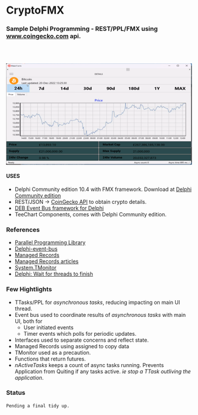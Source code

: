 # CryptoFMX
### Sample Delphi Programming - REST/PPL/FMX using www.coingecko.com api.
<BR/>
<BR/>

![Alt text](Assets/FMXCrypto2Small.png "a title")

#### USES
* Delphi Community edition 10.4 with FMX framework. Download at [Delphi Community edition ](https://www.embarcadero.com/products/delphi/starter/free-download/)
* REST/JSON -> [CoinGecko API]('https://api.coingecko.com/api/v3/') to obtain crypto details.
* [DEB Event Bus framework for Delphi](https://github.com/spinettaro/delphi-event-bus) 
* TeeChart Components, comes with Delphi Community edition.

### References 
* [Parallel Programming Library](https://docwiki.embarcadero.com/RADStudio/Sydney/en/Using_the_Parallel_Programming_Library)
* [Delphi-event-bus](https://github.com/spinettaro/delphi-event-bus)
* [Managed Records](https://docwiki.embarcadero.com/RADStudio/Sydney/en/Custom_Managed_Records)
* [Managed Records articles ](https://blog.grijjy.com/2020/08/03/automate-restorable-operations-with-custom-managed-records/)
* [System.TMonitor](https://docwiki.embarcadero.com/Libraries/Sydney/en/System.TMonitor)
* [Delphi: Wait for threads to finish](https://stackoverflow.com/questions/33345396/delphi-wait-for-threads-to-finish)

### Few Hightlights
* TTasks/PPL for _asynchronous tasks_, reducing impacting on main UI thread.
* Event bus used to coordinate results of _asynchronous tasks_ with main UI, both for
    * User initiated events 
    * Timer events which polls for periodic updates.
* Interfaces used to separate concerns and reflect state.
* Managed Records using assigned to copy data
* TMonitor used as a precaution.
* Functions that return futures.
* _nActiveTasks_ keeps a count of async tasks running. Prevents Application from Quiting if any tasks active. _ie stop a TTask outliving the application_. 

### Status 
    Pending a final tidy up.


